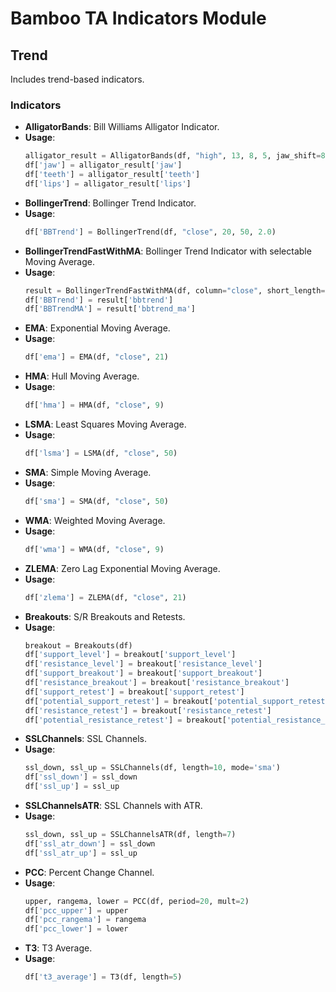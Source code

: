 # Bamboo TA Indicators Module

## Trend

Includes trend-based indicators.

### Indicators

- **AlligatorBands**: Bill Williams Alligator Indicator.
- **Usage**: 
    ```python
    alligator_result = AlligatorBands(df, "high", 13, 8, 5, jaw_shift=8, teeth_shift=5, lips_shift=3)
    df['jaw'] = alligator_result['jaw']
    df['teeth'] = alligator_result['teeth']
    df['lips'] = alligator_result['lips']
    ```
- **BollingerTrend**: Bollinger Trend Indicator.
- **Usage**: 
    ```python
    df['BBTrend'] = BollingerTrend(df, "close", 20, 50, 2.0)
    ```
- **BollingerTrendFastWithMA**: Bollinger Trend Indicator with selectable Moving Average.
- **Usage**: 
    ```python
    result = BollingerTrendFastWithMA(df, column="close", short_length=10, long_length=50, short_stddev=1.0, long_stddev=2.0, ma_type="SMA", ma_length=14)
    df['BBTrend'] = result['bbtrend']
    df['BBTrendMA'] = result['bbtrend_ma']
    ```
- **EMA**: Exponential Moving Average.
- **Usage**: 
    ```python
    df['ema'] = EMA(df, "close", 21)
    ```
- **HMA**: Hull Moving Average.
- **Usage**: 
    ```python
    df['hma'] = HMA(df, "close", 9)
    ```
- **LSMA**: Least Squares Moving Average.
- **Usage**: 
    ```python
    df['lsma'] = LSMA(df, "close", 50)
    ```
- **SMA**: Simple Moving Average.
- **Usage**: 
    ```python
    df['sma'] = SMA(df, "close", 50)
    ```
- **WMA**: Weighted Moving Average.
- **Usage**: 
    ```python
    df['wma'] = WMA(df, "close", 9)
    ```
- **ZLEMA**: Zero Lag Exponential Moving Average.
- **Usage**: 
    ```python
    df['zlema'] = ZLEMA(df, "close", 21)
    ```
- **Breakouts**: S/R Breakouts and Retests.
- **Usage**: 
    ```python
    breakout = Breakouts(df)
    df['support_level'] = breakout['support_level']
    df['resistance_level'] = breakout['resistance_level']
    df['support_breakout'] = breakout['support_breakout']
    df['resistance_breakout'] = breakout['resistance_breakout']
    df['support_retest'] = breakout['support_retest']
    df['potential_support_retest'] = breakout['potential_support_retest']
    df['resistance_retest'] = breakout['resistance_retest']
    df['potential_resistance_retest'] = breakout['potential_resistance_retest']
    ```
- **SSLChannels**: SSL Channels.
- **Usage**: 
    ```python
    ssl_down, ssl_up = SSLChannels(df, length=10, mode='sma')
    df['ssl_down'] = ssl_down
    df['ssl_up'] = ssl_up
    ```
- **SSLChannelsATR**: SSL Channels with ATR.
- **Usage**: 
    ```python
    ssl_down, ssl_up = SSLChannelsATR(df, length=7)
    df['ssl_atr_down'] = ssl_down
    df['ssl_atr_up'] = ssl_up
    ```
- **PCC**: Percent Change Channel.
- **Usage**: 
    ```python
    upper, rangema, lower = PCC(df, period=20, mult=2)
    df['pcc_upper'] = upper
    df['pcc_rangema'] = rangema
    df['pcc_lower'] = lower
    ```
- **T3**: T3 Average.
- **Usage**: 
    ```python
    df['t3_average'] = T3(df, length=5)
    ```
